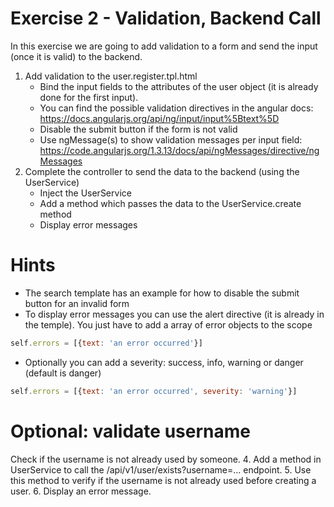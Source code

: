 Exercise 2 - Validation, Backend Call
=============
In this exercise we are going to add validation to a form and send the input (once it is valid) to the backend.

1. Add validation to the user.register.tpl.html
    - Bind the input fields to the attributes of the user object (it is already done for the first input).
    - You can find the possible validation directives in the angular docs: https://docs.angularjs.org/api/ng/input/input%5Btext%5D
    - Disable the submit button if the form is not valid
    - Use ngMessage(s) to show validation messages per input field: https://code.angularjs.org/1.3.13/docs/api/ngMessages/directive/ngMessages
3. Complete the controller to send the data to the backend (using the UserService)
    - Inject the UserService
    - Add a method which passes the data to the UserService.create method
    - Display error messages

Hints
======
 - The search template has an example for how to disable the submit button for an invalid form
 - To display error messages you can use the alert directive (it is already in the temple). You just have to add a array of error objects to the scope
```javascript
self.errors = [{text: 'an error occurred'}]
```
 - Optionally you can add a severity: success, info, warning or danger (default is danger) 
```javascript
self.errors = [{text: 'an error occurred', severity: 'warning'}]
```

Optional: validate username
======
Check if the username is not already used by someone.
4. Add a method in UserService to call the /api/v1/user/exists?username=... endpoint.
5. Use this method to verify if the username is not already used before creating a user.
6. Display an error message.
